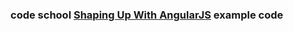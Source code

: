 ### code school [Shaping Up With AngularJS](https://www.codeschool.com/courses/shaping-up-with-angularjs) example code

